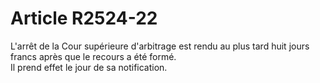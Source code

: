 # Article R2524-22

  
L'arrêt de la Cour supérieure d'arbitrage est rendu au plus tard huit jours francs après que le recours a été formé.   
Il prend effet le jour de sa notification.